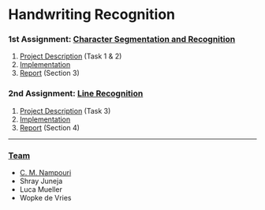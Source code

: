# Handwriting Recognition

### 1st Assignment: [Character Segmentation and Recognition](https://github.com/ChryssaNab/Handwriting-Recognition/tree/main/Character%20Recognition)
1. [Project Description](https://github.com/ChryssaNab/Handwriting-Recognition/blob/main/HWR_Project_description.pdf) (Task 1 & 2)
2. [Implementation](https://github.com/ChryssaNab/Handwriting-Recognition/tree/main/Character%20Recognition/src)
3. [Report](https://github.com/ChryssaNab/Handwriting-Recognition/blob/main/Character%20Recognition/report/report.pdf) (Section 3)
### 2nd Assignment: [Line Recognition]()
1. [Project Description](https://github.com/ChryssaNab/Handwriting-Recognition/blob/main/HWR_Project_description.pdf) (Task 3)
2. [Implementation]()
3. [Report](https://github.com/ChryssaNab/Handwriting-Recognition/blob/main/Character%20Recognition/report/report.pdf) (Section 4)

---

### [**Team**](#) <a name="team"></a>

- [C. M. Nampouri](https://github.com/ChryssaNab)
- Shray Juneja
- Luca Mueller
- Wopke de Vries
